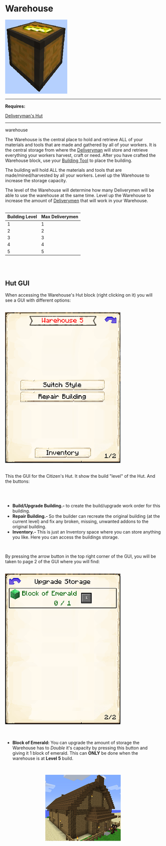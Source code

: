 # Warehouse

<div class="infobox box text-center">
    <img src="../../assets/images/buildings/warehouse_block.png" alt="Warehouse" />
    <hr />
    <div class="row section-text text-left">
        <div class="col">
        <p><strong>Requires:</strong></p>
        </div>
        <div class="col">
        <p><a href="../buildings/deliveryman">Deliveryman's Hut</a></p>
        </div>
    </div>
    <hr />
    <recipe>warehouse</recipe>
</div>

The Warehouse is the central place to hold and retrieve ALL of your materials and tools that are made and gathered by all of your workers. It is the central storage from where the [Deliveryman](../../source/workers/deliveryman) will store and retrieve everything your workers harvest, craft or need. After you have crafted the Warehouse block, use your [Building Tool](../items/buildingtool) to place the building.

The building will hold ALL the materials and tools that are made/mined/harvested by all your workers. Level up the Warehouse to increase the storage capacity.

The level of the Warehouse will determine how many Deliverymen will be able to use the warehouse at the same time. Level up the Warehouse to increase the amount of [Deliverymen](../../source/workers/deliveryman) that will work in your Warehouse.
<br><br>

| Building Level | Max Deliverymen |
| ----- | ----- |
| 1 | 1 |
| 2 | 2 |
| 3 | 3 |
| 4 | 4 |
| 5 | 5 |

<br><br>

## Hut GUI

When accessing the Warehouse's Hut block (right clicking on it) you will see a GUI with different options:

<br>
<div class="row">
  <div class="col-sm-12 col-md">
    <img src="../../assets/images/gui/warehouse_gui.png" class="img-fluid mx-auto" alt="Warehouse Hut GUI">
  </div>
  <div class="col-sm-12 col-md">
    <br>
    <p> This the GUI for the Citizen's Hut. It show the build "level" of the Hut. And the buttons:</p>
    <br><br>
    <ul>
      <li><strong>Build/Upgrade Building.- </strong>to create the build/upgrade work order for this building.</li>
      <li><strong>Repair Building.- </strong> So the builder can recreate the original building (at the current level) and fix any broken, missing, unwanted addons to the original building.</li>
      <li><strong>Inventory.- </strong>This is just an Inventory space where you can store anything you like. Here you can access the buildings storage.</li>
    </ul>
  </div>
</div>
<br>

By pressing the arrow button in the top right corner of the GUI, you will be taken to page 2 of the GUI where you will find:

<br>
<div class="row">
  <div class="col-sm-12 col-md">
    <img src="../../assets/images/gui/warehouse_gui2.png" class="img-fluid mx-auto" alt="Warehouse GUI 2">
  </div>
  <div class="col-sm-12 col-md">
    <ul><br><br>
      <li><strong>Block of Emerald:</strong> You can upgrade the amount of storage the Warehouse has to <i>Double</i> it's capacity by pressing this button and giving it 1 block of emerald. This can <b>ONLY</b> be done when the warehouse is at <b>Level 5</b> build.</li>
    </ul>
  </div>
</div>

<br>
<p style="text-align:center;"><img src="../../assets/images/buildings/warehouse.png" alt="Warehouse"></p>
<br><br>
